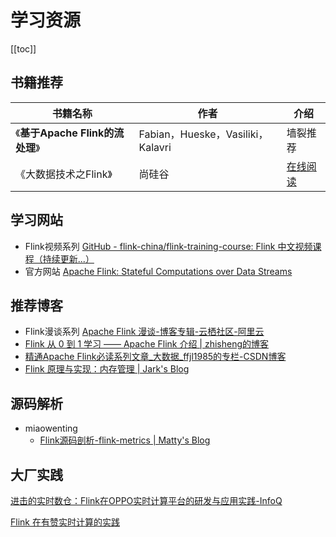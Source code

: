 # 学习资源

[[toc]]

## 书籍推荐

| 书籍名称                         | 作者                              | 介绍                                                         |
| -------------------------------- | --------------------------------- | ------------------------------------------------------------ |
| 《**基于Apache Flink的流处理**》 | Fabian，Hueske，Vasiliki，Kalavri | 墙裂推荐                                                     |
| 《大数据技术之Flink》            | 尚硅谷                            | [在线阅读](https://github.com/pengshuangbao/documents/blob/master/bigdata/flink/%E3%80%90%E5%B0%9A%E7%A1%85%E8%B0%B7%E3%80%91%E5%A4%A7%E6%95%B0%E6%8D%AE%E6%8A%80%E6%9C%AF%E4%B9%8BFlink.pdf) |



## 学习网站

- Flink视频系列  [GitHub - flink-china/flink-training-course: Flink 中文视频课程（持续更新...）](https://github.com/flink-china/flink-training-course/)
- 官方网站 [Apache Flink: Stateful Computations over Data Streams](https://flink.apache.org/)

## 推荐博客

- Flink漫谈系列 [Apache Flink 漫谈-博客专辑-云栖社区-阿里云 ](https://yq.aliyun.com/album/206)
- [Flink 从 0 到 1 学习 —— Apache Flink 介绍 | zhisheng的博客](http://www.54tianzhisheng.cn/2018/10/13/flink-introduction/  )
- [精通Apache Flink必读系列文章_大数据_ffjl1985的专栏-CSDN博客](https://blog.csdn.net/ffjl1985/article/details/81775019)
- [ Flink 原理与实现：内存管理 | Jark's Blog ](http://wuchong.me/blog/2016/04/29/flink-internals-memory-manage/)



## 源码解析

- miaowenting
  - [Flink源码剖析-flink-metrics | Matty's Blog](https://miaowenting.site/2020/04/05/Flink%E6%BA%90%E7%A0%81%E5%89%96%E6%9E%90-Flink-Metrics/)



## 大厂实践

[进击的实时数仓：Flink在OPPO实时计算平台的研发与应用实践-InfoQ](https://www.infoq.cn/article/VmLAOsm*939Rdgb9mfrH)

[Flink 在有赞实时计算的实践](https://tech.youzan.com/flink-practice/)